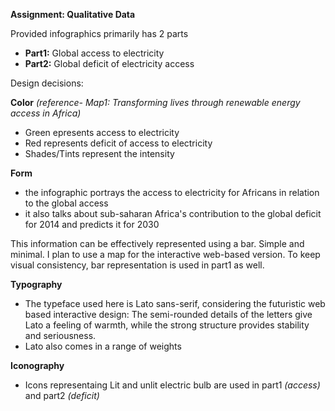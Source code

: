 **Assignment: Qualitative Data**

Provided infographics primarily has 2 parts
- **Part1:** Global access to electricity
- **Part2:** Global deficit of electricity access

Design decisions:

**Color** *(reference- Map1: Transforming lives through renewable energy access in Africa)*

- Green epresents access to electricity
- Red represents deficit of access to electricity
- Shades/Tints represent the intensity

**Form**
- the infographic portrays the access to electricity for Africans in relation to the global access
- it also talks about sub-saharan Africa's contribution to the global deficit for 2014 and predicts it for 2030

This information can be effectively represented using a bar. Simple and minimal. I plan to use a map for the interactive web-based version. To keep visual consistency, bar representation is  used in part1 as well.

**Typography**
- The typeface used here is Lato sans-serif, considering the futuristic web based interactive design: The semi-rounded details of the letters give Lato a feeling of warmth, while the strong structure provides stability and seriousness. 
- Lato also comes in a range of weights 

**Iconography**
- Icons representaing Lit and unlit electric bulb are used in part1 *(access)* and part2 *(deficit)*







